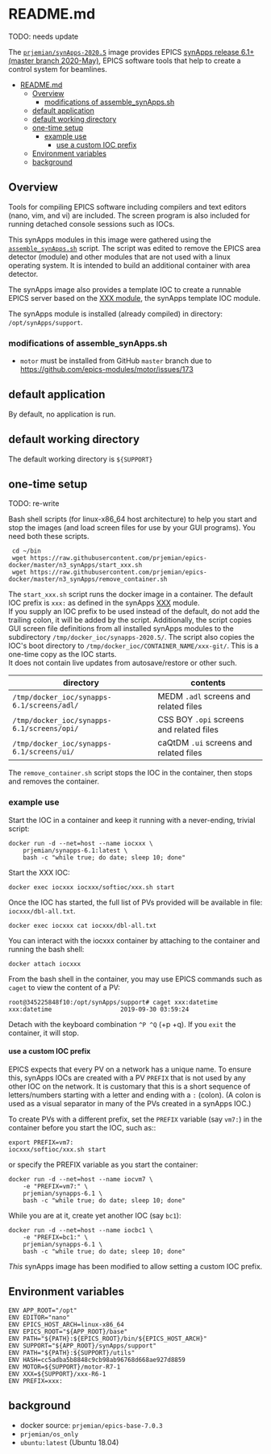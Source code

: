 # README.md

TODO: needs update

The
[`prjemian/synApps-2020.5`](https://hub.docker.com/r/prjemian/synapps-2020.5/tags)
image provides EPICS [synApps release 6.1+ (master branch
2020-May)](https://www.aps.anl.gov/BCDA/synApps), EPICS software tools
that help to create a control system for beamlines.

- [README.md](#readmemd)
  - [Overview](#overview)
    - [modifications of assemble_synApps.sh](#modifications-of-assemble_synappssh)
  - [default application](#default-application)
  - [default working directory](#default-working-directory)
  - [one-time setup](#one-time-setup)
    - [example use](#example-use)
      - [use a custom IOC prefix](#use-a-custom-ioc-prefix)
  - [Environment variables](#environment-variables)
  - [background](#background)
## Overview

Tools for compiling EPICS software including compilers and text editors
(nano, vim, and vi) are included. The screen program is also included
for running detached console sessions such as IOCs.

This synApps modules in this image were gathered using the
[`assemble_synApps.sh`](https://github.com/EPICS-synApps/support/blob/master/assemble_synApps.sh)
script.  The script was edited to remove the EPICS area detector
(module) and other modules that are not used with a linux operating
system.  It is intended to build an additional container with area
detector.

The synApps image also provides a template IOC to create a runnable
EPICS server based on the [XXX
module](https://github.com/epics-modules/xxx), the synApps template IOC
module.

The synApps module is installed (already compiled) in directory: `/opt/synApps/support`.

### modifications of assemble_synApps.sh

* `motor` must be installed from GitHub `master` branch due to
  https://github.com/epics-modules/motor/issues/173

## default application

By default, no application is run.

## default working directory

The default working directory is `${SUPPORT}`

## one-time setup

TODO: re-write

Bash shell scripts (for linux-x86_64 host architecture) to help you
start and stop the images (and load screen files for use by your GUI
programs). You need both these scripts.

     cd ~/bin
     wget https://raw.githubusercontent.com/prjemian/epics-docker/master/n3_synApps/start_xxx.sh
     wget https://raw.githubusercontent.com/prjemian/epics-docker/master/n3_synApps/remove_container.sh

The `start_xxx.sh` script runs the docker image in a container.  The default IOC prefix 
is `xxx:` as defined in the synApps [XXX](https://github.com/epics-modules/xxx) module.  
If you supply an IOC prefix to be used instead of the default, 
do not add the trailing colon, it will be added by the script.  Additionally, the script copies
GUI screen file definitions from all installed synApps modules to the subdirectory 
`/tmp/docker_ioc/synapps-2020.5/`.  The script also copies the IOC's boot directory to
`/tmp/docker_ioc/CONTAINER_NAME/xxx-git/`.  This is a one-time copy as the IOC starts.  
It does not contain live updates from autosave/restore or other such.

| directory | contents |
| ---- | ---- |
| `/tmp/docker_ioc/synapps-6.1/screens/adl/` | MEDM `.adl` screens and related files |
| `/tmp/docker_ioc/synapps-6.1/screens/opi/` | CSS BOY `.opi` screens and related files |
| `/tmp/docker_ioc/synapps-6.1/screens/ui/` | caQtDM `.ui` screens and related files |

The `remove_container.sh` script stops the IOC in the container, then stops and removes the container.

### example use

Start the IOC in a container and keep it running 
with a never-ending, trivial script:

    docker run -d --net=host --name iocxxx \
        prjemian/synapps-6.1:latest \
        bash -c "while true; do date; sleep 10; done"

Start the XXX IOC:

    docker exec iocxxx iocxxx/softioc/xxx.sh start

Once the IOC has started, the full list of PVs provided 
will be available in file: `iocxxx/dbl-all.txt`.

    docker exec iocxxx cat iocxxx/dbl-all.txt

You can interact with the iocxxx container by attaching 
to the container and running the bash shell:

    docker attach iocxxx

From the bash shell in the container, you may use EPICS 
commands such as `caget` to view the content of a PV:

    root@345225848f10:/opt/synApps/support# caget xxx:datetime
    xxx:datetime                   2019-09-30 03:59:24

Detach with the keyboard combination `^P ^Q` (<control>+p <control>+q).
If you `exit` the container, it will stop.


#### use a custom IOC prefix

EPICS expects that every PV on a network has a unique name.
To ensure this, synApps IOCs are created with a PV `PREFIX`
that is not used by any other IOC on the network.  It is customary
that this is a short sequence of letters/numbers starting with a letter
and ending with a `:` (colon).  (A colon is used as a visual separator
in many of the PVs created in a synApps IOC.)

To create PVs with a different prefix, set the `PREFIX` 
variable (say `vm7:`) in the container before you start the IOC, such as::

    export PREFIX=vm7:
    iocxxx/softioc/xxx.sh start

or specify the PREFIX variable as you start the container:

    docker run -d --net=host --name iocvm7 \
        -e "PREFIX=vm7:" \
        prjemian/synapps-6.1 \
        bash -c "while true; do date; sleep 10; done"

While you are at it, create yet another IOC (say `bc1`):

    docker run -d --net=host --name iocbc1 \
        -e "PREFIX=bc1:" \
        prjemian/synapps-6.1 \
        bash -c "while true; do date; sleep 10; done"

*This* synApps image has been modified to allow setting a custom IOC prefix.

## Environment variables

```
ENV APP_ROOT="/opt"
ENV EDITOR="nano"
ENV EPICS_HOST_ARCH=linux-x86_64
ENV EPICS_ROOT="${APP_ROOT}/base"
ENV PATH="${PATH}:${EPICS_ROOT}/bin/${EPICS_HOST_ARCH}"
ENV SUPPORT="${APP_ROOT}/synApps/support"
ENV PATH="${PATH}:${SUPPORT}/utils"
ENV HASH=cc5adba5b8848c9cb98ab96768d668ae927d8859
ENV MOTOR=${SUPPORT}/motor-R7-1
ENV XXX=${SUPPORT}/xxx-R6-1
ENV PREFIX=xxx:
```


## background

* docker source: `prjemian/epics-base-7.0.3`
* `prjemian/os_only`
* `ubuntu:latest` (Ubuntu 18.04)
